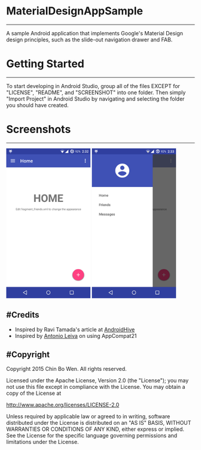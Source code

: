# MaterialDesignAppSample
--------------
A sample Android application that implements Google's Material Design design principles, such as the slide-out navigation drawer and FAB.

# Getting Started
--------------
To start developing in Android Studio, group all of the files EXCEPT for "LICENSE", "README", and "SCREENSHOT" into one folder. Then simply "Import Project" in Android Studio by navigating and selecting the folder you should have created.

# Screenshots
--------------
<img src="SCREENSHOT/Screenshot-1.png" height="400" alt="Screenshot-1"/> 
<img src="SCREENSHOT/Screenshot-2.png" height="400" alt="Screenshot-2"/> 

#Credits
--------------
* Inspired by Ravi Tamada's article at [AndroidHive](http://www.androidhive.info/2015/04/android-getting-started-with-material-design/)
* Inspired by [Antonio Leiva](http://antonioleiva.com/material-design-everywhere/) on using AppCompat21


#Copyright
--------------
Copyright 2015 Chin Bo Wen. All rights reserved. 

Licensed under the Apache License, Version 2.0 (the "License");
you may not use this file except in compliance with the License.
You may obtain a copy of the License at

   http://www.apache.org/licenses/LICENSE-2.0

Unless required by applicable law or agreed to in writing, software
distributed under the License is distributed on an "AS IS" BASIS,
WITHOUT WARRANTIES OR CONDITIONS OF ANY KIND, either express or implied.
See the License for the specific language governing permissions and
limitations under the License.
